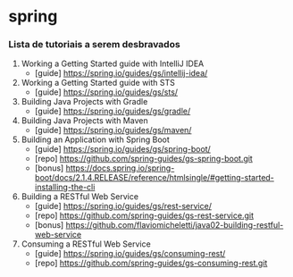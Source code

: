 # spring


### Lista de tutoriais a serem desbravados


1. Working a Getting Started guide with IntelliJ IDEA
   + [guide] https://spring.io/guides/gs/intellij-idea/
2. Working a Getting Started guide with STS
   + [guide] https://spring.io/guides/gs/sts/
3. Building Java Projects with Gradle
   + [guide] https://spring.io/guides/gs/gradle/
4. Building Java Projects with Maven
   + [guide] https://spring.io/guides/gs/maven/
5. Building an Application with Spring Boot
   + [guide] https://spring.io/guides/gs/spring-boot/
   + [repo]  https://github.com/spring-guides/gs-spring-boot.git
   + [bonus] https://docs.spring.io/spring-boot/docs/2.1.4.RELEASE/reference/htmlsingle/#getting-started-installing-the-cli
6. Building a RESTful Web Service
   + [guide] https://spring.io/guides/gs/rest-service/
   + [repo]  https://github.com/spring-guides/gs-rest-service.git
   + [bonus] https://github.com/flaviomicheletti/java02-building-restful-web-service
7. Consuming a RESTful Web Service
   + [guide] https://spring.io/guides/gs/consuming-rest/
   + [repo]  https://github.com/spring-guides/gs-consuming-rest.git
